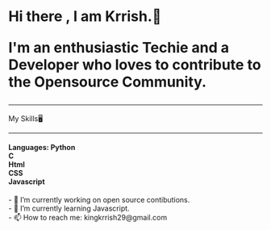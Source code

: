 <h1>Hi there , I am Krrish.🙌<br>
  
  I'm an enthusiastic Techie and a Developer who loves to contribute to the Opensource Community.
  <h3><hr></h3>
  My Skills🖥️
  <hr>
  <h4>Languages:
    Python <br>
    C <br>
    Html <br>
    CSS <br>
    Javascript <br>
  </h4>
</h1>
- 🔭 I’m currently working on open source contibutions. <br>
- 🌱 I’m currently learning Javascript.<br>
- 📫 How to reach me: kingkrrish29@gmail.com<br>

